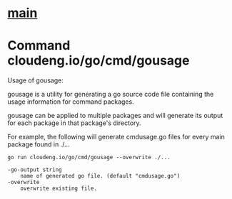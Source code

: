 # [main](https://pkg.go.dev/cloudeng.io/go/cmd/gousage?tab=doc)

# Command cloudeng.io/go/cmd/gousage

Usage of gousage:

gousage is a utility for generating a go source code file containing the
usage information for command packages.

gousage can be applied to multiple packages and will generate its output for
each package in that package's directory.

For example, the following will generate cmdusage.go files for every main
package found in ./...

    go run cloudeng.io/go/cmd/gousage --overwrite ./...

    -go-output string
      	name of generated go file. (default "cmdusage.go")
    -overwrite
      	overwrite existing file.

